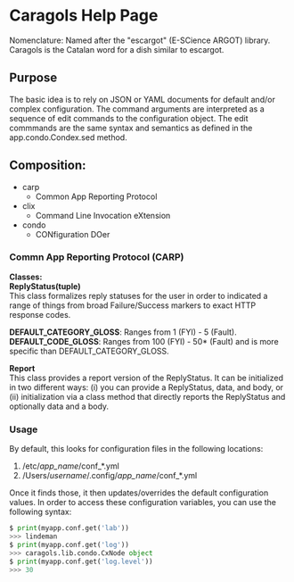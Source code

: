 # Caragols Help Page

Nomenclature: Named after the "escargot" (E-SCience ARGOT) library. Caragols is the Catalan word for a dish similar to escargot.

## Purpose

The basic idea is to rely on JSON or YAML documents for default and/or complex configuration. The command arguments are interpreted as a sequence of edit commands to the configuration object. The edit commmands are the same syntax and semantics as defined in the app.condo.Condex.sed method.

## Composition:

- carp
  - Common App Reporting Protocol
- clix
  - Command Line Invocation eXtension
- condo
  - CONfiguration DOer

### Commn App Reporting Protocol (CARP)

**Classes:**  
**ReplyStatus(tuple)**  
This class formalizes reply statuses for the user in order to indicated a range of things from broad Failure/Success markers to exact HTTP response codes.

**DEFAULT_CATEGORY_GLOSS**: Ranges from 1 (FYI) - 5 (Fault).  
**DEFAULT_CODE_GLOSS**: Ranges from 100 (FYI) - 50\* (Fault) and is more specific than DEFAULT_CATEGORY_GLOSS.

**Report**  
This class provides a report version of the ReplyStatus. It can be initialized in two different ways: (i) you can provide a ReplyStatus, data, and body, or (ii) initialization via a class method that directly reports the ReplyStatus and optionally data and a body.

### Usage

By default, this looks for configuration files in the following locations:

1. /etc/_app_name_/conf\_\*.yml
2. /Users/_username_/.config/_app_name_/conf\_\*.yml

Once it finds those, it then updates/overrides the default configuration values.
In order to access these configuration variables, you can use the following syntax:

```python
$ print(myapp.conf.get('lab'))
>>> lindeman
$ print(myapp.conf.get('log'))
>>> caragols.lib.condo.CxNode object
$ print(myapp.conf.get('log.level'))
>>> 30
```
